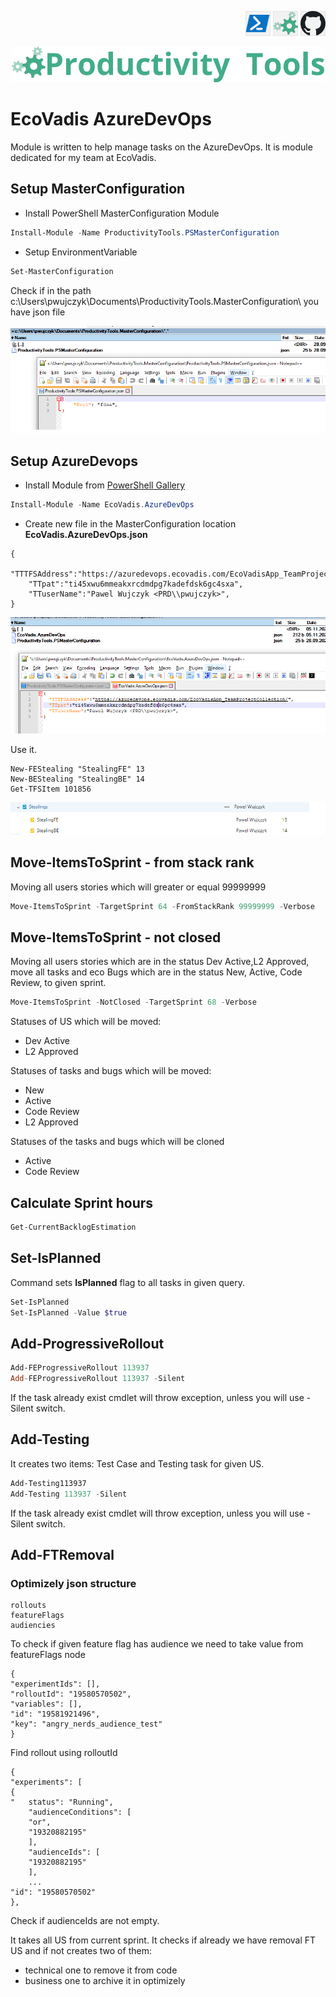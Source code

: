 <!--Category:PowerShell--> 
 <p align="right">
    <a href="https://www.powershellgallery.com/packages/EcoVadis.AzureDevOps/"><img src="Images/Header/Powershell_border_40px.png" /></a>
    <a href="http://productivitytools.tech/"><img src="Images/Header/ProductivityTools_green_40px_2.png" /><a> 
    <a href="https://github.com/pwujczyk/EcoVadis.AzureDevOps"><img src="Images/Header/Github_border_40px.png" /></a>
</p>
<p align="center">
    <a href="http://http://productivitytools.tech/">
        <img src="Images/Header/LogoTitle_green_500px.png" />
    </a>
</p>


# EcoVadis AzureDevOps

Module is written to help manage tasks on the AzureDevOps.  It is module dedicated for my team at EcoVadis.

<!--more-->

## Setup MasterConfiguration
- Install PowerShell MasterConfiguration Module

```powershell
Install-Module -Name ProductivityTools.PSMasterConfiguration
```
- Setup EnvironmentVariable

```powershell
Set-MasterConfiguration
```
Check if in the path c:\\Users\\pwujczyk\\Documents\\ProductivityTools.MasterConfiguration\\
 you have json file

 ![MasterConfiguration](Images/Masterconfiguration.png)
 
 
 
## Setup AzureDevops

- Install Module from [PowerShell Gallery](https://www.powershellgallery.com/packages/EcoVadis.AzureDevOps/)

```powershell
Install-Module -Name EcoVadis.AzureDevOps	
```
- Create new file in the MasterConfiguration location **EcoVadis.AzureDevOps.json**
```
{
    "TTTFSAddress":"https://azuredevops.ecovadis.com/EcoVadisApp_TeamProjectCollection/",
    "TTpat":"ti45xwu6mmeakxrcdmdpg7kadefdsk6gc4sxa",
    "TTuserName":"Pawel Wujczyk <PRD\\pwujczyk>",
}
```



![MasterConfiguration](Images/AzureConfiguration.png)


Use it.

```
New-FEStealing "StealingFE" 13
New-BEStealing "StealingBE" 14
Get-TFSItem 101856
 ```
![Stealing](Images/StealingInTFS.png)


## Move-ItemsToSprint - from stack rank


Moving all users stories which will greater or equal 99999999

```PowerShell
Move-ItemsToSprint -TargetSprint 64 -FromStackRank 99999999 -Verbose
```

## Move-ItemsToSprint - not closed


Moving all users stories which are in the status Dev Active,L2 Approved, move all tasks and eco Bugs which are in the status New, Active, Code Review, to given sprint.


```PowerShell
Move-ItemsToSprint -NotClosed -TargetSprint 68 -Verbose
```

Statuses of US which will be moved:
- Dev Active
- L2 Approved

Statuses of tasks and bugs which will be moved:
- New
- Active
- Code Review
- L2 Approved

Statuses of the tasks and bugs which will be cloned
- Active
- Code Review


## Calculate Sprint hours

```PowerShell
Get-CurrentBacklogEstimation
```

## Set-IsPlanned

Command sets **IsPlanned** flag to all tasks in given query.

```PowerShell
Set-IsPlanned 
Set-IsPlanned -Value $true
```

## Add-ProgressiveRollout

```PowerShell
Add-FEProgressiveRollout 113937
Add-FEProgressiveRollout 113937 -Silent
```

If the task already exist cmdlet will throw exception, unless you will use -Silent switch.

## Add-Testing

It creates two items: Test Case and Testing task for given US.

```PowerShell
Add-Testing113937
Add-Testing 113937 -Silent
```

If the task already exist cmdlet will throw exception, unless you will use -Silent switch.


## Add-FTRemoval

### Optimizely json structure
```
rollouts
featureFlags
audiencies
```

To check if given feature flag has audience we need to take value from featureFlags node
```
{
"experimentIds": [],
"rolloutId": "19580570502",
"variables": [],
"id": "19581921496",
"key": "angry_nerds_audience_test"
}
```
Find rollout using rolloutId
```
{
"experiments": [
{
"   status": "Running",
    "audienceConditions": [
    "or",
    "19320882195"
    ],
    "audienceIds": [
    "19320882195"
    ],
    ...
"id": "19580570502"
},
```
Check if audienceIds are not empty.



It takes all US from current sprint. It checks if already we have removal FT US and if not creates two of them:
- technical one to remove it from code
- business one to archive it in optimizely
